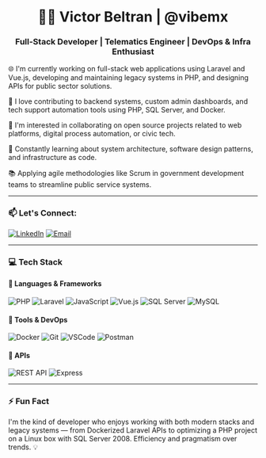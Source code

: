 <h1 align="center">👨‍💻 Victor Beltran | @vibemx</h1>
<h3 align="center">Full-Stack Developer | Telematics Engineer | DevOps & Infra Enthusiast</h3>

🌐 I'm currently working on full-stack web applications using Laravel and Vue.js, developing and maintaining legacy systems in PHP, and designing APIs for public sector solutions.

🔧 I love contributing to backend systems, custom admin dashboards, and tech support automation tools using PHP, SQL Server, and Docker.

🚀 I'm interested in collaborating on open source projects related to web platforms, digital process automation, or civic tech.

🧠 Constantly learning about system architecture, software design patterns, and infrastructure as code.

📚 Applying agile methodologies like Scrum in government development teams to streamline public service systems.

---

### 📫 Let's Connect:
[![LinkedIn](https://img.shields.io/badge/LinkedIn-%230077B5.svg?logo=linkedin&logoColor=white)](https://www.linkedin.com/in/vbeltanmx/)
[![Email](https://img.shields.io/badge/Email-red?logo=gmail&logoColor=white)](mailto:betarcode@gmail.com)

---

### 💻 Tech Stack

#### 🔷 Languages & Frameworks
![PHP](https://img.shields.io/badge/PHP-777BB4?logo=php&logoColor=white)
![Laravel](https://img.shields.io/badge/Laravel-FF2D20?logo=laravel&logoColor=white)
![JavaScript](https://img.shields.io/badge/JavaScript-F7DF1E?logo=javascript&logoColor=black)
![Vue.js](https://img.shields.io/badge/Vue.js-4FC08D?logo=vue.js&logoColor=white)
![SQL Server](https://img.shields.io/badge/SQL%20Server-CC2927?logo=microsoftsqlserver&logoColor=white)
![MySQL](https://img.shields.io/badge/MySQL-4479A1?logo=mysql&logoColor=white)

#### 🔧 Tools & DevOps
![Docker](https://img.shields.io/badge/Docker-2496ED?logo=docker&logoColor=white)
![Git](https://img.shields.io/badge/Git-F05032?logo=git&logoColor=white)
![VSCode](https://img.shields.io/badge/VS%20Code-007ACC?logo=visualstudiocode&logoColor=white)
![Postman](https://img.shields.io/badge/Postman-FF6C37?logo=postman&logoColor=white)
#### 📱 APIs
![REST API](https://img.shields.io/badge/REST%20API-005571?logo=api&logoColor=white)
![Express](https://img.shields.io/badge/Express-000000?logo=express&logoColor=white)

---

### ⚡ Fun Fact
I'm the kind of developer who enjoys working with both modern stacks and legacy systems — from Dockerized Laravel APIs to optimizing a PHP project on a Linux box with SQL Server 2008. Efficiency and pragmatism over trends. 💡
